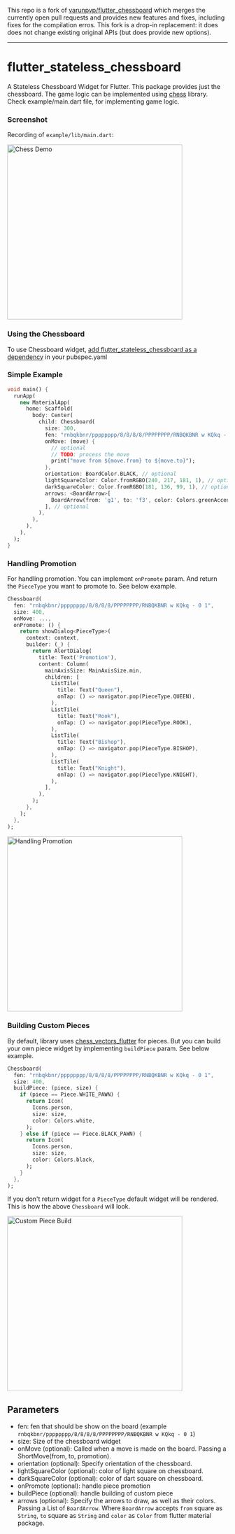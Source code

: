 This repo is a fork of [varunpvp/flutter_chessboard](https://github.com/varunpvp/flutter_chessboard) which merges the currently open pull requests and provides new features and fixes, including fixes for the compilation erros. This fork is a drop-in replacement: it does does not change existing original APIs (but does provide new options).

---

# flutter_stateless_chessboard

A Stateless Chessboard Widget for Flutter. This package provides just the chessboard. The game logic can be implemented using [chess](https://pub.dev/packages/chess) library. Check example/main.dart file, for implementing game logic.

### Screenshot

Recording of `example/lib/main.dart`:

<img src="https://github.com/adario7/flutter_stateless_chessboard/blob/dev/example/preview.gif" alt="Chess Demo" width="400"/>

### Using the Chessboard

To use Chessboard widget, [add flutter_stateless_chessboard as a dependency](https://pub.dev/packages/flutter_stateless_chessboard/install) in your pubspec.yaml

### Simple Example

```dart
void main() {
  runApp(
    new MaterialApp(
      home: Scaffold(
        body: Center(
          child: Chessboard(
            size: 300,
            fen: "rnbqkbnr/pppppppp/8/8/8/8/PPPPPPPP/RNBQKBNR w KQkq - 0 1",
            onMove: (move) {
              // optional
              // TODO: process the move
              print("move from ${move.from} to ${move.to}");
            },
            orientation: BoardColor.BLACK, // optional
            lightSquareColor: Color.fromRGBO(240, 217, 181, 1), // optional
            darkSquareColor: Color.fromRGBO(181, 136, 99, 1), // optional
            arrows: <BoardArrow>[
              BoardArrow(from: 'g1', to: 'f3', color: Colors.greenAccent,),
            ], // optional
          ),
        ),
      ),
    ),
  );
}

```

### Handling Promotion

For handling promotion. You can implement `onPromote` param. And return the `PieceType` you want to promote to. See below example.

```dart
Chessboard(
  fen: "rnbqkbnr/pppppppp/8/8/8/8/PPPPPPPP/RNBQKBNR w KQkq - 0 1",
  size: 400,
  onMove: ...,
  onPromote: () {
    return showDialog<PieceType>(
      context: context,
      builder: (_) {
        return AlertDialog(
          title: Text('Promotion'),
          content: Column(
            mainAxisSize: MainAxisSize.min,
            children: [
              ListTile(
                title: Text("Queen"),
                onTap: () => navigator.pop(PieceType.QUEEN),
              ),
              ListTile(
                title: Text("Rook"),
                onTap: () => navigator.pop(PieceType.ROOK),
              ),
              ListTile(
                title: Text("Bishop"),
                onTap: () => navigator.pop(PieceType.BISHOP),
              ),
              ListTile(
                title: Text("Knight"),
                onTap: () => navigator.pop(PieceType.KNIGHT),
              ),
            ],
          ),
        );
      },
    );
  },
);
```

<img src="https://github.com/adario7/flutter_stateless_chessboard/blob/dev/example/promotion.gif" alt="Handling Promotion" width="400"/>

### Building Custom Pieces

By default, library uses [chess_vectors_flutter](https://pub.dev/packages/chess_vectors_flutter) for pieces. But you can build your own piece widget by implementing `buildPiece` param. See below example.

```dart
Chessboard(
  fen: "rnbqkbnr/pppppppp/8/8/8/8/PPPPPPPP/RNBQKBNR w KQkq - 0 1",
  size: 400,
  buildPiece: (piece, size) {
    if (piece == Piece.WHITE_PAWN) {
      return Icon(
        Icons.person,
        size: size,
        color: Colors.white,
      );
    } else if (piece == Piece.BLACK_PAWN) {
      return Icon(
        Icons.person,
        size: size,
        color: Colors.black,
      );
    }
  },
);
```

If you don't return widget for a `PieceType` default widget will be rendered. This is how the above `Chessboard` will look.

<img src="https://github.com/adario7/flutter_stateless_chessboard/blob/dev/example/custom-pieces.png" alt="Custom Piece Build" width="400"/>

## Parameters

- fen: fen that should be show on the board (example `rnbqkbnr/pppppppp/8/8/8/8/PPPPPPPP/RNBQKBNR w KQkq - 0 1`)
- size: Size of the chessboard widget
- onMove (optional): Called when a move is made on the board. Passing a ShortMove(from, to, promotion).
- orientation (optional): Specify orientation of the chessboard.
- lightSquareColor (optional): color of light square on chessboard.
- darkSquareColor (optional): color of dart square on chessboard.
- onPromote (optional): handle piece promotion
- buildPiece (optional): handle building of custom piece
- arrows (optional): Specify the arrows to draw, as well as their colors. Passing a List of `BoardArrow`. Where `BoardArrow` accepts `from` square as `String`, `to` square as `String` and `color` as `Color` from flutter material package.